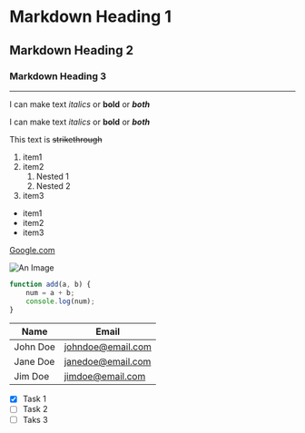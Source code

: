 # Markdown Heading 1

## Markdown Heading 2

### Markdown Heading 3

---

I can make text _italics_ or **bold** or **_both_**

I can make text _italics_ or **bold** or **_both_**

This text is ~~strikethrough~~

1. item1
2. item2
    1. Nested 1
    2. Nested 2
3. item3

-   item1
-   item2
-   item3

[Google.com](https://www.google.com)

![An Image](https://markdown-here.com/img/icon256.png)

```javascript
function add(a, b) {
    num = a + b;
    console.log(num);
}
```

| Name     | Email             |
| -------- | ----------------- |
| John Doe | johndoe@email.com |
| Jane Doe | janedoe@email.com |
| Jim Doe  | jimdoe@email.com  |

-   [x] Task 1
-   [ ] Task 2
-   [ ] Taks 3
